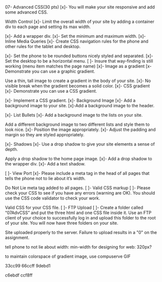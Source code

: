 07- Advanced CSS(30 pts)
[x]- You will make your site responsive and add some advanced CSS.

Width Control
[x]- Limit the overall width of your site by adding a container div to each page and setting its max width.

[x]- Add a wrapper div.
[x]- Set the minimum and maximum width.
[x]- Inline Media Queries
[x]- Create CSS navigation rules for the phone and other rules for the tablet and desktop.

[x]- Set the phone to be rounded buttons nicely styled and separated.
[x]- Set the desktop to be a horizontal menu.
[ ]- Insure that way-finding is still working (menu item matches the page name)
[x]- Image as a gradient
[x- Demonstrate you can use a graphic gradient.

Use a thin, tall image to create a gradient in the body of your site.
[x]- No visible break when the gradient becomes a solid color.
[x]- CSS gradient
[x]- Demonstrate you can use a CSS gradient.

[x]- Implement a CSS gradient.
[x]- Background Image
[x]- Add a background image to your site.
[x]-Add a background image to the header.

[x]- List Bullets
[x]- Add a background image to the lists on your site.

Add a different background image to two different lists and style them to look nice.
[x]- Position the image appropriately.
[x]- Adjust the padding and margin so they are styled appropriately.

[x]- Shadows
[x]- Use a drop shadow to give your site elements a sense of depth.

Apply a drop shadow to the home page image.
[x]- Add a drop shadow to the wrapper div.
[x]- Add a text shadow.


[ ]- View Port
[x]- Please include a meta tag in the head of all pages that tells the phone not to lie about it’s width.

Do Not Lie meta tag added to all pages.
[ ]- Valid CSS markup
[ ]- Please check your CSS to see if you have any errors (warning are OK). You should use the CSS code validator to check your work.

Valid CSS for your CSS file.
[ ]- FTP Upload
[ ]- Create a folder called “07AdvCSS” and put the three html and one CSS file inside it. Use an FTP client of your choice to successfully log in and upload this folder to the root of your site. You will now have three folders on your site.

Site uploaded properly to the server. Failure to upload results in a "0" on the assignment.


tell phone to not lie about width:
<meta name="viewport" content="width=device-width">
min-width for designing for web: 320px?


to maintain colorspace of gradient image, use compuserve GIF


33cc99
66ccff
9debd1


c6ebdf
ccf8ff